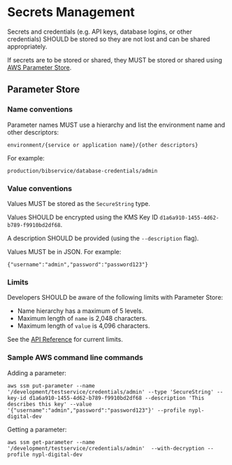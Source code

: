 # Secrets Management

Secrets and credentials (e.g. API keys, database logins, or other credentials) SHOULD be stored so they are not lost and can be shared appropriately. 

If secrets are to be stored or shared, they MUST be stored or shared using [AWS Parameter Store](http://docs.aws.amazon.com/systems-manager/latest/userguide/systems-manager-paramstore.html).

## Parameter Store

### Name conventions

Parameter names MUST use a hierarchy and list the environment name and other descriptors:

```
environment/{service or application name}/{other descriptors}
```

For example:

```
production/bibservice/database-credentials/admin
```

### Value conventions

Values MUST be stored as the `SecureString` type.

Values SHOULD be encrypted using the KMS Key ID `d1a6a910-1455-4d62-b789-f9910bd2df68`. 

A description SHOULD be provided (using the `--description` flag).

Values MUST be in JSON. For example:

```
{"username":"admin","password":"password123"}
```

### Limits

Developers SHOULD be aware of the following limits with Parameter Store:

- Name hierarchy has a maximum of 5 levels.
- Maximum length of `name` is 2,048 characters.
- Maximum length of `value` is 4,096 characters.

See the [API Reference](http://docs.aws.amazon.com/systems-manager/latest/APIReference/API_Parameter.html) for current limits.

### Sample AWS command line commands

Adding a parameter:

```
aws ssm put-parameter --name '/development/testservice/credentials/admin' --type 'SecureString' --key-id d1a6a910-1455-4d62-b789-f9910bd2df68 --description 'This describes this key' --value '{"username":"admin","password":"password123"}' --profile nypl-digital-dev
```

Getting a parameter:

```
aws ssm get-parameter --name '/development/testservice/credentials/admin'  --with-decryption --profile nypl-digital-dev
```
